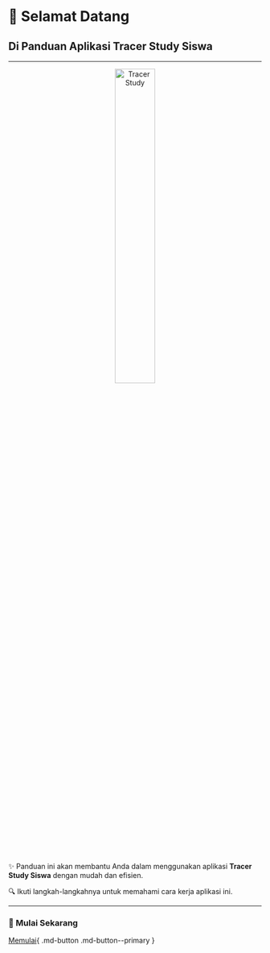 # 🎉 Selamat Datang  

## **Di Panduan Aplikasi Tracer Study Siswa**  

---

<p align="center">
    <img src="images/study.png" width="40%" alt="Tracer Study">
</p>

✨ Panduan ini akan membantu Anda dalam menggunakan aplikasi **Tracer Study Siswa** dengan mudah dan efisien.  

🔍 Ikuti langkah-langkahnya untuk memahami cara kerja aplikasi ini.  

---

### 🚀 Mulai Sekarang  
[Memulai](01.md){ .md-button .md-button--primary }
